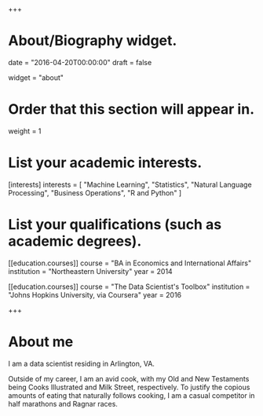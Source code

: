 +++
# About/Biography widget.

date = "2016-04-20T00:00:00"
draft = false

widget = "about"

# Order that this section will appear in.
weight = 1

# List your academic interests.
[interests]
  interests = [
    "Machine Learning",
    "Statistics",
    "Natural Language Processing",
    "Business Operations",
	"R and Python"
  ]

# List your qualifications (such as academic degrees).
[[education.courses]]
  course = "BA in Economics and International Affairs"
  institution = "Northeastern University"
  year = 2014

[[education.courses]]
  course = "The Data Scientist's Toolbox"
  institution = "Johns Hopkins University, via Coursera"
  year = 2016
 
+++

# About me

I am a data scientist residing in Arlington, VA.

Outside of my career, I am an avid cook, with my Old and New Testaments being Cooks Illustrated and Milk Street, respectively.  To justify the copious amounts of eating that naturally follows cooking, I am a casual competitor in half marathons and Ragnar races.